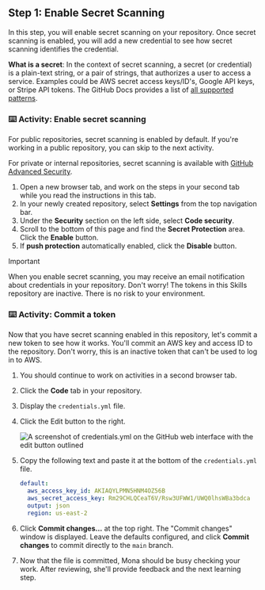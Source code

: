 ## Step 1: Enable Secret Scanning

In this step, you will enable secret scanning on your repository. Once secret scanning is enabled, you will add a new credential to see how secret scanning identifies the credential.

**What is a secret**:
In the context of secret scanning, a secret (or credential) is a plain-text string, or a pair of strings, that authorizes a user to access a service.
Examples could be AWS secret access keys/ID's, Google API keys, or Stripe API tokens.
The GitHub Docs provides a list of [all supported patterns](https://docs.github.com/en/code-security/secret-scanning/secret-scanning-patterns#supported-secrets).

### :keyboard: Activity: Enable secret scanning

For public repositories, secret scanning is enabled by default. If you're working in a public repository, you can skip to the next activity.

For private or internal repositories, secret scanning is available with [GitHub Advanced Security](https://docs.github.com/en/enterprise-cloud@latest/get-started/learning-about-github/about-github-advanced-security).

1. Open a new browser tab, and work on the steps in your second tab while you read the instructions in this tab.
2. In your newly created repository, select **Settings** from the top navigation bar.
3. Under the **Security** section on the left side, select **Code security**.
4. Scroll to the bottom of this page and find the **Secret Protection** area. Click the **Enable** button.
5. If **push protection** automatically enabled, click the **Disable** button.

> [!IMPORTANT]
> When you enable secret scanning, you may receive an email notification about credentials in your repository. Don't worry! The tokens in this Skills repository are inactive. There is no risk to your environment.

### :keyboard: Activity: Commit a token

Now that you have secret scanning enabled in this repository, let's commit a new token to see how it works. You'll commit an AWS key and access ID to the repository. Don't worry, this is an inactive token that can't be used to log in to AWS.

1. You should continue to work on activities in a second browser tab.
2. Click the **Code** tab in your repository.
3. Display the `credentials.yml` file.
4. Click the Edit button to the right.

   ![A screenshot of credentials.yml on the GitHub web interface with the edit button outlined](https://github.com/user-attachments/assets/22025708-306a-4577-96d4-9296bc218a03)

5. Copy the following text and paste it at the bottom of the `credentials.yml` file.

   ```yaml
   default:
     aws_access_key_id: AKIAQYLPMN5HNM4OZ56B
     aws_secret_access_key: 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
     output: json
     region: us-east-2
   ```

6. Click **Commit changes...** at the top right. The "Commit changes" window is displayed. Leave the defaults configured, and click **Commit changes** to commit directly to the `main` branch.
7. Now that the file is committed, Mona should be busy checking your work. After reviewing, she'll provide feedback and the next learning step.

